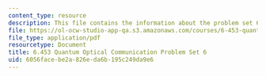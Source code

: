 ```yaml
---
content_type: resource
description: This file contains the information about the problem set 6.
file: https://ol-ocw-studio-app-qa.s3.amazonaws.com/courses/6-453-quantum-optical-communication-fall-2016/6056facebe2a826eda6b195c249da9e6_MIT6_453F16_ps6.pdf
file_type: application/pdf
resourcetype: Document
title: 6.453 Quantum Optical Communication Problem Set 6
uid: 6056face-be2a-826e-da6b-195c249da9e6
---
```

